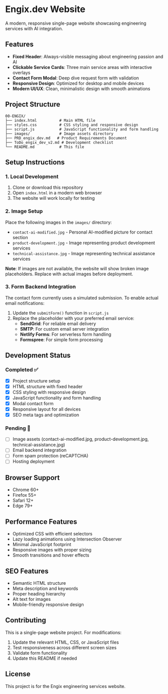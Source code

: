 # Engix.dev Website

A modern, responsive single-page website showcasing engineering services with AI integration.

## Features

- **Fixed Header**: Always-visible messaging about engineering passion and AI
- **Clickable Service Cards**: Three main service areas with interactive overlays
- **Contact Form Modal**: Deep dive request form with validation
- **Responsive Design**: Optimized for desktop and mobile devices
- **Modern UI/UX**: Clean, minimalistic design with smooth animations

## Project Structure

```
00-ENGIX/
├── index.html          # Main HTML file
├── styles.css          # CSS styling and responsive design
├── script.js           # JavaScript functionality and form handling
├── images/             # Image assets directory
├── PRD_engix_dev.md   # Product Requirements Document
├── ToDo_engix_dev_v2.md # Development checklist
└── README.md           # This file
```

## Setup Instructions

### 1. Local Development
1. Clone or download this repository
2. Open `index.html` in a modern web browser
3. The website will work locally for testing

### 2. Image Setup
Place the following images in the `images/` directory:
- `contact-ai-modified.jpg` - Personal AI-modified picture for contact section
- `product-development.jpg` - Image representing product development services
- `technical-assistance.jpg` - Image representing technical assistance services

**Note**: If images are not available, the website will show broken image placeholders. Replace with actual images before deployment.

### 3. Form Backend Integration
The contact form currently uses a simulated submission. To enable actual email notifications:

1. Update the `submitForm()` function in `script.js`
2. Replace the placeholder with your preferred email service:
   - **SendGrid**: For reliable email delivery
   - **SMTP**: For custom email server integration
   - **Netlify Forms**: For serverless form handling
   - **Formspree**: For simple form processing

## Development Status

### Completed ✅
- [x] Project structure setup
- [x] HTML structure with fixed header
- [x] CSS styling with responsive design
- [x] JavaScript functionality and form handling
- [x] Modal contact form
- [x] Responsive layout for all devices
- [x] SEO meta tags and optimization

### Pending 🔄
- [ ] Image assets (contact-ai-modified.jpg, product-development.jpg, technical-assistance.jpg)
- [ ] Email backend integration
- [ ] Form spam protection (reCAPTCHA)
- [ ] Hosting deployment

## Browser Support

- Chrome 60+
- Firefox 55+
- Safari 12+
- Edge 79+

## Performance Features

- Optimized CSS with efficient selectors
- Lazy loading animations using Intersection Observer
- Minimal JavaScript footprint
- Responsive images with proper sizing
- Smooth transitions and hover effects

## SEO Features

- Semantic HTML structure
- Meta description and keywords
- Proper heading hierarchy
- Alt text for images
- Mobile-friendly responsive design

## Contributing

This is a single-page website project. For modifications:
1. Update the relevant HTML, CSS, or JavaScript files
2. Test responsiveness across different screen sizes
3. Validate form functionality
4. Update this README if needed

## License

This project is for the Engix engineering services website.
